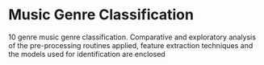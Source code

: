 # Music Genre Classification
 10 genre music genre classification. Comparative and exploratory analysis of the pre-processing routines applied, feature extraction techniques and the models used for identification are enclosed
